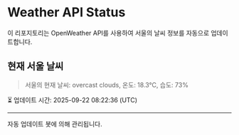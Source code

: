 
# Weather API Status

이 리포지토리는 OpenWeather API를 사용하여 서울의 날씨 정보를 자동으로 업데이트합니다.

## 현재 서울 날씨
> 서울의 현재 날씨: overcast clouds, 온도: 18.3°C, 습도: 73%

⏳ 업데이트 시간: 2025-09-22 08:22:36 (UTC)

---
자동 업데이트 봇에 의해 관리됩니다.
